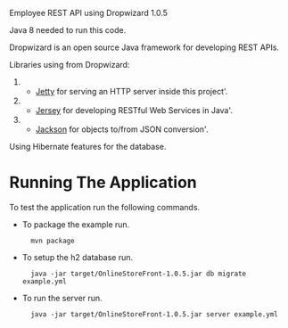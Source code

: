 Employee REST API using Dropwizard 1.0.5

Java 8 needed to run this code.

Dropwizard is an open source Java framework for developing REST APIs.


Libraries using from Dropwizard:

1. * [Jetty](http://www.eclipse.org/jetty/) for serving an HTTP server inside this project'.
2. * [Jersey](http://jersey.java.net/) for developing RESTful Web Services in Java'.
3. * [Jackson](https://github.com/FasterXML/jackson) for objects to/from JSON conversion'.

Using Hibernate features for the database.

# Running The Application

To test the application run the following commands.

* To package the example run.

        mvn package

* To setup the h2 database run.

		java -jar target/OnlineStoreFront-1.0.5.jar db migrate example.yml

* To run the server run.

		java -jar target/OnlineStoreFront-1.0.5.jar server example.yml



